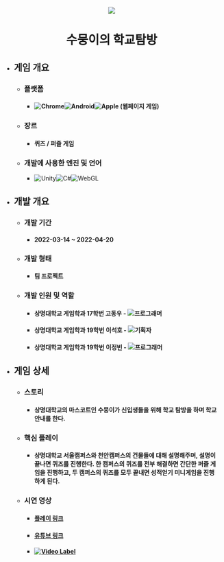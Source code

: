 <p align="center"><img src="https://user-images.githubusercontent.com/69952837/178149935-77777199-ca53-42ff-b2fe-9455d6ea6a6c.png"></p>

<div align="center">
  <H1>수뭉이의 학교탐방</H1>
</div>

+ ## **게임 개요**
  + ### 플랫폼
    + #### <img alt="Chrome" src ="https://img.shields.io/badge/PC-4285F4.svg?&style=for-the-badge&logo=GoogleChrome&logoColor=black"/><img alt="Android" src ="https://img.shields.io/badge/Android-3DDC84.svg?&style=for-the-badge&logo=Android&logoColor=black"/><img alt="Apple" src ="https://img.shields.io/badge/iOS-000000.svg?&style=for-the-badge&logo=iOS&logoColor=white"/> (웹페이지 게임)
  + ### 장르
    + #### 퀴즈 / 퍼즐 게임
  + ### 개발에 사용한 엔진 및 언어 
    + <img alt="Unity" src ="https://img.shields.io/badge/Unity-FFFFFF.svg?&style=for-the-badge&logo=Unity&logoColor=black"/><img alt="C#" src ="https://img.shields.io/badge/C Sharp-99CC00.svg?&style=for-the-badge&logo=sharp&logoColor=white"/><img alt="WebGL" src ="https://img.shields.io/badge/WebGL(빌드)-990000.svg?&style=for-the-badge&logo=WebGL&logoColor=white"/>
+ ## **개발 개요**
  + ### 개발 기간
    + #### 2022-03-14 ~ 2022-04-20
  + ### 개발 형태
    + #### 팀 프로젝트
  + ### 개발 인원 및 역할
    + #### 상명대학교 게임학과 17학번 고동우 - <img alt="프로그래머" src ="https://img.shields.io/badge/프로그래머(퀴즈 및 퍼즐)-FFFFFF.svg?&style=for-the-badge&logo=Unity&logoColor=black"/>
    + #### 상명대학교 게임학과 19학번 이석호 - <img alt="기획자" src ="https://img.shields.io/badge/기획자-4285F4.svg?&style=for-the-badge&logo=googledocs&logoColor=black"/>
    + #### 상명대학교 게임학과 19학번 이정빈 - <img alt="프로그래머" src ="https://img.shields.io/badge/프로그래머(맵 이동 및 미니게임)-FFFFFF.svg?&style=for-the-badge&logo=Unity&logoColor=black"/>
+ ## **게임 상세**
  + ### 스토리
    + #### 상명대학교의 마스코트인 수뭉이가 신입생들을 위해 학교 탐방을 하며 학교 안내를 한다.
  + ### 핵심 플레이
    + #### 상명대학교 서울캠퍼스와 천안캠퍼스의 건물들에 대해 설명해주며, 설명이 끝나면 퀴즈를 진행한다. 한 캠퍼스의 퀴즈를 전부 해결하면 간단한 퍼즐 게임을 진행하고, 두 캠퍼스의 퀴즈를 모두 끝내면 성적얻기 미니게임을 진행하게 된다.
  + ### 시연 영상
    + #### [플레이 링크](https://smugame.smu.ac.kr/team_brain/index.html)
    + #### [유튜브 링크](https://youtu.be/SF2FJB1Xeug)
    + #### [![Video Label](https://user-images.githubusercontent.com/69952837/178149966-abc8378e-7447-489b-8d7b-26dc16068c77.PNG)](https://youtu.be/SF2FJB1Xeug)
